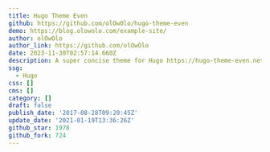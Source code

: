 ```yaml
---
title: Hugo Theme Even
github: https://github.com/olOwOlo/hugo-theme-even
demo: https://blog.olowolo.com/example-site/
author: olOwOlo
author_link: https://github.com/olOwOlo
date: 2023-11-30T02:57:14.660Z
description: A super concise theme for Hugo https://hugo-theme-even.netlify.app
ssg:
  - Hugo
css: []
cms: []
category: []
draft: false
publish_date: '2017-08-28T09:20:45Z'
update_date: '2021-01-19T13:36:26Z'
github_star: 1978
github_fork: 724
---
```

